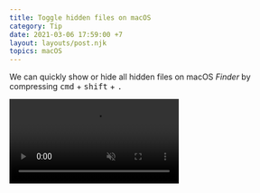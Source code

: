 ```yaml
---
title: Toggle hidden files on macOS
category: Tip
date: 2021-03-06 17:59:00 +7
layout: layouts/post.njk
topics: macOS
---
```


We can quickly show or hide all hidden files on macOS _Finder_ by compressing <kbd>cmd</kbd> + <kbd>shift</kbd> + <kbd>.</kbd>

<video loop muted controls>
  <source src="/img/toggle-hidden-files.mp4" type="video/mp4">
</video>
